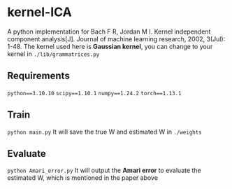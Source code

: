 # kernel-ICA
A python implementation for Bach F R, Jordan M I. Kernel independent component analysis[J]. Journal of machine learning research, 2002, 3(Jul): 1-48.
The kernel used here is **Gaussian kernel**, you can change to your kernel in `./lib/grammatrices.py`
## Requirements
`python==3.10.10`
`scipy==1.10.1`
`numpy==1.24.2`
`torch==1.13.1`

## Train
`python main.py`
It will save the true W and estimated W in `./weights`

## Evaluate
`python Amari_error.py`
It will output the **Amari error** to evaluate the estimated W, which is mentioned in the paper above
